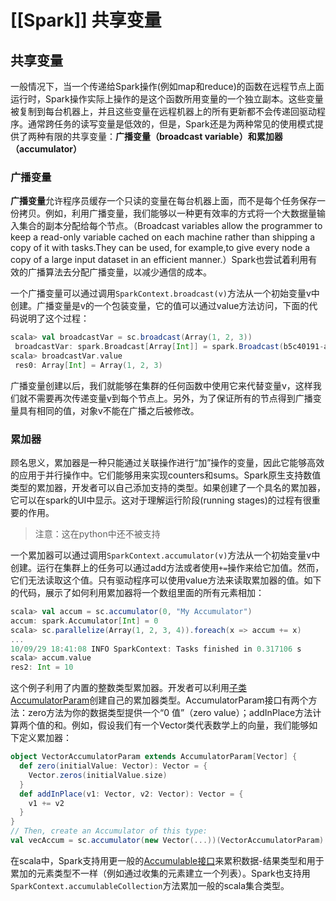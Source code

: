 # [[Spark]] 共享变量

## 共享变量

一般情况下，当一个传递给Spark操作(例如map和reduce)的函数在远程节点上面运行时，Spark操作实际上操作的是这个函数所用变量的一个独立副本。这些变量被复制到每台机器上，并且这些变量在远程机器上的所有更新都不会传递回驱动程序。通常跨任务的读写变量是低效的，但是，Spark还是为两种常见的使用模式提供了两种有限的共享变量：**广播变量（broadcast variable）**和**累加器（accumulator）**

### 广播变量

**广播变量**允许程序员缓存一个只读的变量在每台机器上面，而不是每个任务保存一份拷贝。例如，利用广播变量，我们能够以一种更有效率的方式将一个大数据量输入集合的副本分配给每个节点。（Broadcast variables allow the programmer to keep a read-only variable cached on each machine rather than shipping a copy of it with tasks.They can be used, for example,to give every node a copy of a large input dataset in an efficient manner.）Spark也尝试着利用有效的广播算法去分配广播变量，以减少通信的成本。

一个广播变量可以通过调用`SparkContext.broadcast(v)`方法从一个初始变量v中创建。广播变量是v的一个包装变量，它的值可以通过value方法访问，下面的代码说明了这个过程：

```scala
scala> val broadcastVar = sc.broadcast(Array(1, 2, 3))
 broadcastVar: spark.Broadcast[Array[Int]] = spark.Broadcast(b5c40191-a864-4c7d-b9bf-d87e1a4e787c)
scala> broadcastVar.value
 res0: Array[Int] = Array(1, 2, 3)
```

广播变量创建以后，我们就能够在集群的任何函数中使用它来代替变量v，这样我们就不需要再次传递变量v到每个节点上。另外，为了保证所有的节点得到广播变量具有相同的值，对象v不能在广播之后被修改。

### 累加器

顾名思义，累加器是一种只能通过关联操作进行“加”操作的变量，因此它能够高效的应用于并行操作中。它们能够用来实现counters和sums。Spark原生支持数值类型的累加器，开发者可以自己添加支持的类型。如果创建了一个具名的累加器，它可以在spark的UI中显示。这对于理解运行阶段(running stages)的过程有很重要的作用。

> 注意：这在python中还不被支持

一个累加器可以通过调用`SparkContext.accumulator(v)`方法从一个初始变量v中创建。运行在集群上的任务可以通过add方法或者使用`+=`操作来给它加值。然而，它们无法读取这个值。只有驱动程序可以使用value方法来读取累加器的值。如下的代码，展示了如何利用累加器将一个数组里面的所有元素相加：

```scala
scala> val accum = sc.accumulator(0, "My Accumulator")
accum: spark.Accumulator[Int] = 0
scala> sc.parallelize(Array(1, 2, 3, 4)).foreach(x => accum += x)
...
10/09/29 18:41:08 INFO SparkContext: Tasks finished in 0.317106 s
scala> accum.value
res2: Int = 10
```

这个例子利用了内置的整数类型累加器。开发者可以利用[子类AccumulatorParam](https://spark.apache.org/docs/latest/api/scala/index.html#org.apache.spark.AccumulatorParam)创建自己的累加器类型。AccumulatorParam接口有两个方法：zero方法为你的数据类型提供一个“0 值”（zero value）；addInPlace方法计算两个值的和。例如，假设我们有一个Vector类代表数学上的向量，我们能够如下定义累加器：

```scala
object VectorAccumulatorParam extends AccumulatorParam[Vector] {
  def zero(initialValue: Vector): Vector = {
    Vector.zeros(initialValue.size)
  }
  def addInPlace(v1: Vector, v2: Vector): Vector = {
    v1 += v2
  }
}
// Then, create an Accumulator of this type:
val vecAccum = sc.accumulator(new Vector(...))(VectorAccumulatorParam)
```

在scala中，Spark支持用更一般的[Accumulable接口](https://spark.apache.org/docs/latest/api/scala/index.html#org.apache.spark.Accumulable)来累积数据-结果类型和用于累加的元素类型不一样（例如通过收集的元素建立一个列表）。Spark也支持用`SparkContext.accumulableCollection`方法累加一般的scala集合类型。